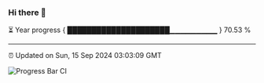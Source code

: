 ### Hi there 👋

⏳ Year progress { █████████████████████▁▁▁▁▁▁▁▁▁ } 70.53 %

---

⏰ Updated on Sun, 15 Sep 2024 03:03:09 GMT

![Progress Bar CI](https://github.com/IshwaranRudhara/GIT-ACTION/workflows/Progress%20Bar%20CI/badge.svg)
